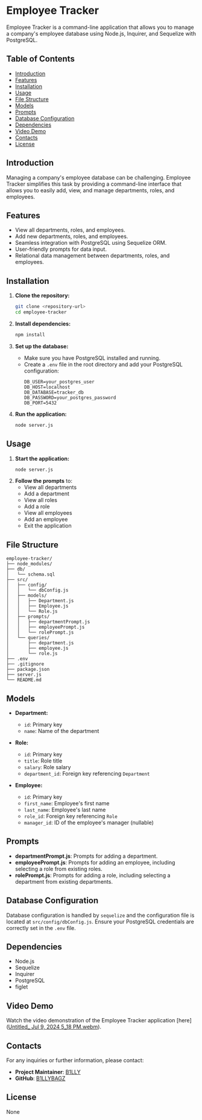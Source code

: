 # Employee Tracker

Employee Tracker is a command-line application that allows you to manage a company's employee database using Node.js, Inquirer, and Sequelize with PostgreSQL.

## Table of Contents

- [Introduction](#introduction)
- [Features](#features)
- [Installation](#installation)
- [Usage](#usage)
- [File Structure](#file-structure)
- [Models](#models)
- [Prompts](#prompts)
- [Database Configuration](#database-configuration)
- [Dependencies](#dependencies)
- [Video Demo](#video-demo)
- [Contacts](#contacts)
- [License](#license)

## Introduction

Managing a company's employee database can be challenging. Employee Tracker simplifies this task by providing a command-line interface that allows you to easily add, view, and manage departments, roles, and employees.

## Features

- View all departments, roles, and employees.
- Add new departments, roles, and employees.
- Seamless integration with PostgreSQL using Sequelize ORM.
- User-friendly prompts for data input.
- Relational data management between departments, roles, and employees.

## Installation

1. **Clone the repository:**

   ```bash
   git clone <repository-url>
   cd employee-tracker
   ```

2. **Install dependencies:**

   ```bash
   npm install
   ```

3. **Set up the database:**

   - Make sure you have PostgreSQL installed and running.
   - Create a `.env` file in the root directory and add your PostgreSQL configuration:
     ```
     DB_USER=your_postgres_user
     DB_HOST=localhost
     DB_DATABASE=tracker_db
     DB_PASSWORD=your_postgres_password
     DB_PORT=5432
     ```

4. **Run the application:**
   ```bash
   node server.js
   ```

## Usage

1. **Start the application:**
   ```bash
   node server.js
   ```
2. **Follow the prompts** to:
   - View all departments
   - Add a department
   - View all roles
   - Add a role
   - View all employees
   - Add an employee
   - Exit the application

## File Structure

```
employee-tracker/
├── node_modules/
├── db/
│   └── schema.sql
├── src/
│   ├── config/
│   │   └── dbConfig.js
│   ├── models/
│   │   ├── Department.js
│   │   ├── Employee.js
│   │   └── Role.js
│   ├── prompts/
│   │   ├── departmentPrompt.js
│   │   ├── employeePrompt.js
│   │   └── rolePrompt.js
│   └── queries/
│       ├── department.js
│       ├── employee.js
│       └── role.js
├── .env
├── .gitignore
├── package.json
├── server.js
└── README.md
```

## Models

- **Department:**

  - `id`: Primary key
  - `name`: Name of the department

- **Role:**

  - `id`: Primary key
  - `title`: Role title
  - `salary`: Role salary
  - `department_id`: Foreign key referencing `Department`

- **Employee:**
  - `id`: Primary key
  - `first_name`: Employee's first name
  - `last_name`: Employee's last name
  - `role_id`: Foreign key referencing `Role`
  - `manager_id`: ID of the employee's manager (nullable)

## Prompts

- **departmentPrompt.js**: Prompts for adding a department.
- **employeePrompt.js**: Prompts for adding an employee, including selecting a role from existing roles.
- **rolePrompt.js**: Prompts for adding a role, including selecting a department from existing departments.

## Database Configuration

Database configuration is handled by `sequelize` and the configuration file is located at `src/config/dbConfig.js`. Ensure your PostgreSQL credentials are correctly set in the `.env` file.

## Dependencies

- Node.js
- Sequelize
- Inquirer
- PostgreSQL
- figlet

## Video Demo

Watch the video demonstration of the Employee Tracker application [here]([Untitled_ Jul 9, 2024 5_18 PM.webm](https://github.com/B1LLYBAGZ/employeeTracker/assets/164563465/d2a30036-a8fc-4b13-b44e-5a5c863e5975)).

## Contacts

For any inquiries or further information, please contact:

- **Project Maintainer**: [B1LLY](mailto:098williamhogan@gmail.com)
- **GitHub**: [B1LLYBAGZ](https://github.com/B1LLYBAGZ)

## License

None
